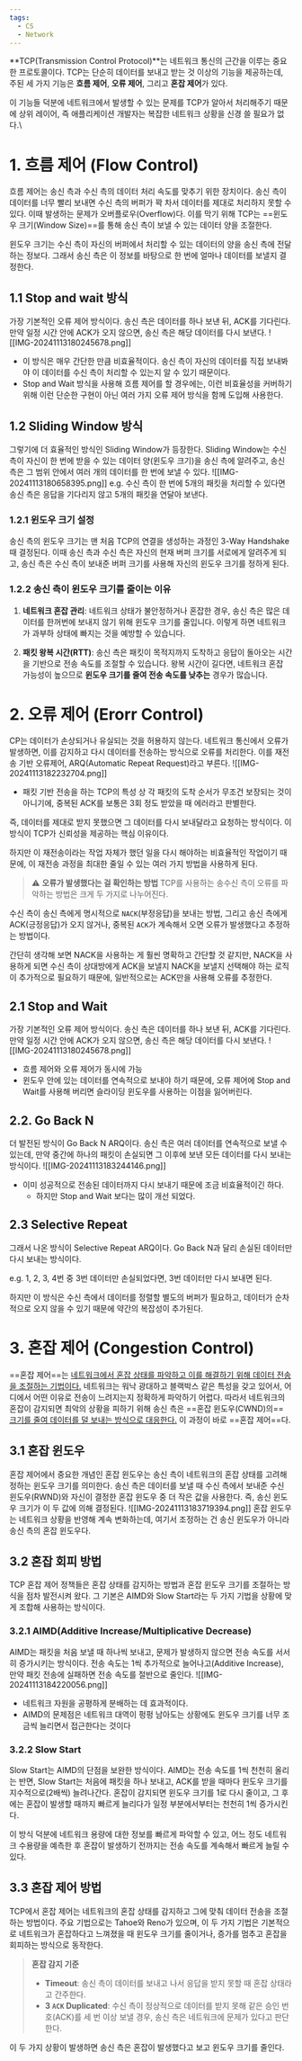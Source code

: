 ```yaml
---
tags:
  - CS
  - Network
---
```


**TCP(Transmission Control Protocol)**는 네트워크 통신의 근간을 이루는 중요한 프로토콜이다. TCP는 단순히 데이터를 보내고 받는 것 이상의 기능을 제공하는데, 주된 세 가지 기능은 **흐름 제어**, **오류 제어**, 그리고 **혼잡 제어**가 있다.

이 기능들 덕분에 네트워크에서 발생할 수 있는 문제를 TCP가 알아서 처리해주기 때문에 상위 레이어, 즉 애플리케이션 개발자는 복잡한 네트워크 상황을 신경 쓸 필요가 없다.\
# 1. 흐름 제어 (Flow Control)
흐름 제어는 송신 측과 수신 측의 데이터 처리 속도를 맞추기 위한 장치이다. 송신 측이 데이터를 너무 빨리 보내면 수신 측의 버퍼가 꽉 차서 데이터를 제대로 처리하지 못할 수 있다. 이때 발생하는 문제가 오버플로우(Overflow)다. 이를 막기 위해 TCP는 ==윈도우 크기(Window Size)==를 통해 송신 측이 보낼 수 있는 데이터 양을 조절한다.

윈도우 크기는 수신 측이 자신의 버퍼에서 처리할 수 있는 데이터의 양을 송신 측에 전달하는 정보다. 그래서 송신 측은 이 정보를 바탕으로 한 번에 얼마나 데이터를 보낼지 결정한다.
## 1.1 Stop and wait 방식
가장 기본적인 오류 제어 방식이다. 송신 측은 데이터를 하나 보낸 뒤, ACK를 기다린다. 만약 일정 시간 안에 ACK가 오지 않으면, 송신 측은 해당 데이터를 다시 보낸다.
![[IMG-20241113180245678.png]]
- 이 방식은 매우 간단한 만큼 비효율적이다. 송신 측이 자신의 데이터를 직접 보내봐야 이 데이터를 수신 측이 처리할 수 있는지 알 수 있기 때문이다.
- Stop and Wait 방식을 사용해 흐름 제어를 할 경우에는, 이런 비효율성을 커버하기 위해 이런 단순한 구현이 아닌 여러 가지 오류 제어 방식을 함께 도입해 사용한다.
## 1.2 Sliding Window 방식
그렇기에 더 효율적인 방식인 Sliding Window가 등장한다. Sliding Window는 수신 측이 자신이 한 번에 받을 수 있는 데이터 양(윈도우 크기)을 송신 측에 알려주고, 송신 측은 그 범위 안에서 여러 개의 데이터를 한 번에 보낼 수 있다.
![[IMG-20241113180658395.png]]
e.g. 수신 측이 한 번에 5개의 패킷을 처리할 수 있다면 송신 측은 응답을 기다리지 않고 5개의 패킷을 연달아 보낸다.
### 1.2.1 윈도우 크기 설정
송신 측의 윈도우 크기는 맨 처음 TCP의 연결을 생성하는 과정인 3-Way Handshake 때 결정된다. 이때 송신 측과 수신 측은 자신의 현재 버퍼 크기를 서로에게 알려주게 되고, 송신 측은 수신 측이 보내준 버퍼 크기를 사용해 자신의 윈도우 크기를 정하게 된다.
### 1.2.2 송신 측이 윈도우 크기를 줄이는 이유
1. **네트워크 혼잡 관리**: 네트워크 상태가 불안정하거나 혼잡한 경우, 송신 측은 많은 데이터를 한꺼번에 보내지 않기 위해 윈도우 크기를 줄입니다. 이렇게 하면 네트워크가 과부하 상태에 빠지는 것을 예방할 수 있습니다.
    
2. **패킷 왕복 시간(RTT)**: 송신 측은 패킷이 목적지까지 도착하고 응답이 돌아오는 시간을 기반으로 전송 속도를 조절할 수 있습니다. 왕복 시간이 길다면, 네트워크 혼잡 가능성이 높으므로 **윈도우 크기를 줄여 전송 속도를 낮추는** 경우가 많습니다.
# 2. 오류 제어 (Erorr Control)
CP는 데이터가 손상되거나 유실되는 것을 허용하지 않는다. 네트워크 통신에서 오류가 발생하면, 이를 감지하고 다시 데이터를 전송하는 방식으로 오류를 처리한다. 이를 재전송 기반 오류제어, ARQ(Automatic Repeat Request)라고 부른다.
![[IMG-20241113182232704.png]]
- 패킷 기반 전송을 하는 TCP의 특성 상 각 패킷의 도착 순서가 무조건 보장되는 것이 아니기에, 중복된 ACK를 보통은 3회 정도 받았을 때 에러라고 판별한다.

즉, 데이터를 제대로 받지 못했으면 그 데이터를 다시 보내달라고 요청하는 방식이다. 이 방식이 TCP가 신뢰성을 제공하는 핵심 이유이다.

하지만 이 재전송이라는 작업 자체가 했던 일을 다시 해야하는 비효율적인 작업이기 때문에, 이 재전송 과정을 최대한 줄일 수 있는 여러 가지 방법을 사용하게 된다.

>⚠ **오류가 발생했다는 걸 확인하는 방법**
 TCP를 사용하는 송수신 측이 오류를 파악하는 방법은 크게 두 가지로 나누어진다.
> 
 수신 측이 송신 측에게 명시적으로 `NACK`(부정응답)을 보내는 방법, 그리고 송신 측에게 ACK(긍정응답)가 오지  않거나, 중복된 `ACK`가 계속해서 오면 오류가 발생했다고 추정하는 방법이다.
>
 간단히 생각해 보면 NACK을 사용하는 게 훨씬 명확하고 간단할 것 같지만, NACK을 사용하게 되면 수신 측이 상대방에게 ACK을 보낼지 NACK을 보낼지 선택해야 하는 로직이 추가적으로 필요하기 때문에, 일반적으로는 ACK만을 사용해 오류를 추정한다.
## 2.1 Stop and Wait
가장 기본적인 오류 제어 방식이다. 송신 측은 데이터를 하나 보낸 뒤, ACK를 기다린다. 만약 일정 시간 안에 ACK가 오지 않으면, 송신 측은 해당 데이터를 다시 보낸다.
![[IMG-20241113180245678.png]]
- 흐름 제어와 오류 제어가 동시에 가능
- 윈도우 안에 있는 데이터를 연속적으로 보내야 하기 때문에, 오류 제어에 Stop and Wait를 사용해 버리면 슬라이딩 윈도우를 사용하는 이점을 잃어버린다.
## 2.2. Go Back N
더 발전된 방식이 Go Back N ARQ이다. 송신 측은 여러 데이터를 연속적으로 보낼 수 있는데, 만약 중간에 하나의 패킷이 손실되면 그 이후에 보낸 모든 데이터를 다시 보내는 방식이다.
![[IMG-20241113183244146.png]]
- 이미 성공적으로 전송된 데이터까지 다시 보내기 때문에 조금 비효율적이긴 하다.
	- 하지만 Stop and Wait 보다는 많이 개선 되었다.
## 2.3 Selective Repeat
그래서 나온 방식이 Selective Repeat ARQ이다. Go Back N과 달리 손실된 데이터만 다시 보내는 방식이다.

e.g. 1, 2, 3, 4번 중 3번 데이터만 손실되었다면, 3번 데이터만 다시 보내면 된다.

하지만 이 방식은 수신 측에서 데이터를 정렬할 별도의 버퍼가 필요하고, 데이터가 순차적으로 오지 않을 수 있기 때문에 약간의 복잡성이 추가된다.
# 3. 혼잡 제어 (Congestion Control)
==혼잡 제어==는 <u>네트워크에서 혼잡 상태를 파악하고 이를 해결하기 위해 데이터 전송을 조절하는 기법이다.</u> 네트워크는 워낙 광대하고 블랙박스 같은 특성을 갖고 있어서, 어디에서 어떤 이유로 전송이 느려지는지 정확하게 파악하기 어렵다.
따라서 네트워크의 혼잡이 감지되면 최악의 상황을 피하기 위해 송신 측은 ==혼잡 윈도우(CWND)의== <u>크기를 줄여 데이터를 덜 보내는 방식으로 대응한다.</u> 이 과정이 바로 ==혼잡 제어==다.
## 3.1 혼잡 윈도우
혼잡 제어에서 중요한 개념인 혼잡 윈도우는 송신 측이 네트워크의 혼잡 상태를 고려해 정하는 윈도우 크기를 의미한다. 송신 측은 데이터를 보낼 때 수신 측에서 보내준 수신 윈도우(RWND)와 자신이 결정한 혼잡 윈도우 중 더 작은 값을 사용한다. 즉, 송신 윈도우 크기가 이 두 값에 의해 결정된다.
![[IMG-20241113183719394.png]]
혼잡 윈도우는 네트워크 상황을 반영해 계속 변화하는데, 여기서 조정하는 건 송신 윈도우가 아니라 송신 측의 혼잡 윈도우다.

## 3.2 혼잡 회피 방법
TCP 혼잡 제어 정책들은 혼잡 상태를 감지하는 방법과 혼잡 윈도우 크기를 조절하는 방식을 점차 발전시켜 왔다. 그 기본은 AIMD와 Slow Start라는 두 가지 기법을 상황에 맞게 조합해 사용하는 방식이다.
### 3.2.1 AIMD(Additive Increase/Multiplicative Decrease)
AIMD는 패킷을 처음 보낼 때 하나씩 보내고, 문제가 발생하지 않으면 전송 속도를 서서히 증가시키는 방식이다. 전송 속도는 1씩 추가적으로 늘어나고(Additive Increase), 만약 패킷 전송에 실패하면 전송 속도를 절반으로 줄인다.
![[IMG-20241113184220056.png]]
- 네트워크 자원을 공평하게 분배하는 데 효과적이다.
- AIMD의 문제점은 네트워크 대역이 펑펑 남아도는 상황에도 윈도우 크기를 너무 조금씩 늘리면서 접근한다는 것이다
### 3.2.2 Slow Start
Slow Start는 AIMD의 단점을 보완한 방식이다. AIMD는 전송 속도를 1씩 천천히 올리는 반면, Slow Start는 처음에 패킷을 하나 보내고, ACK를 받을 때마다 윈도우 크기를 지수적으로(2배씩) 늘려나간다. 혼잡이 감지되면 윈도우 크기를 1로 다시 줄이고, 그 후에는 혼잡이 발생할 때까지 빠르게 늘리다가 일정 부분에서부터는 천천히 1씩 증가시킨다.

이 방식 덕분에 네트워크 용량에 대한 정보를 빠르게 파악할 수 있고, 어느 정도 네트워크 수용량을 예측한 후 혼잡이 발생하기 전까지는 전송 속도를 계속해서 빠르게 늘릴 수 있다.

## 3.3 혼잡 제어 방법
TCP에서 혼잡 제어는 네트워크의 혼잡 상태를 감지하고 그에 맞춰 데이터 전송을 조절하는 방법이다. 주요 기법으로는 Tahoe와 Reno가 있으며, 이 두 가지 기법은 기본적으로 네트워크가 혼잡하다고 느껴졌을 때 윈도우 크기를 줄이거나, 증가를 멈추고 혼잡을 회피하는 방식으로 동작한다.

> **혼잡 감지 기준**
>- **Timeout**: 송신 측이 데이터를 보내고 나서 응답을 받지 못할 때 혼잡 상태라고 간주한다.
>- **3 `ACK` Duplicated**: 수신 측이 정상적으로 데이터를 받지 못해 같은 승인 번호(ACK)를 세 번 이상 보낼 경우, 송신 측은 네트워크에 문제가 있다고 판단한다.
>
 이 두 가지 상황이 발생하면 송신 측은 혼잡이 발생했다고 보고 윈도우 크기를 줄인다.

